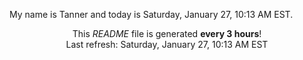 My name is Tanner and today is Saturday, January 27, 10:13 AM EST.

<p align="center">This <i>README</i> file is generated <b>every 3 hours</b>!</br>Last refresh: Saturday, January 27, 10:13 AM EST<br /></p>
